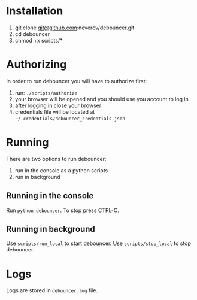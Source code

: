 # Installation

1. git clone git@github.com:neverov/debouncer.git
2. cd debouncer
3. chmod +x scripts/*

# Authorizing

In order to run debouncer you will have to authorize first:

1. run: `./scripts/authorize`
2. your browser will be opened and you should use you account to log in
3. after logging in close your browser
4. credentials file will be located at `~/.credentials/debouncer_credentials.json`

# Running

There are two options to run debouncer:

1. run in the console as a python scripts
2. run in background

## Running in the console

Run `python debouncer`.
To stop press CTRL-C.

## Running in background

Use `scripts/run_local` to start debouncer.
Use `scripts/stop_local` to stop debouncer.

# Logs

Logs are stored in `debouncer.log` file.